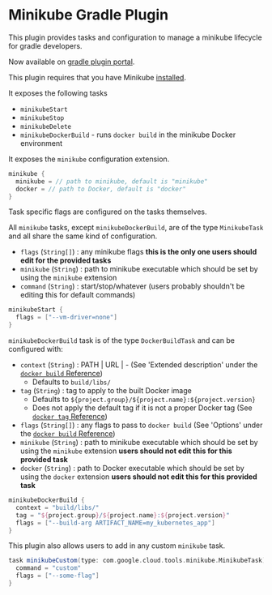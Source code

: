 Minikube Gradle Plugin
======================
This plugin provides tasks and configuration to manage a minikube lifecycle for gradle developers.

Now available on [gradle plugin portal](https://plugins.gradle.org/plugin/com.google.cloud.tools.minikube).

This plugin requires that you have Minikube [installed](https://kubernetes.io/docs/tasks/tools/install-minikube/).

It exposes the following tasks
- `minikubeStart`
- `minikubeStop`
- `minikubeDelete`
- `minikubeDockerBuild` - runs `docker build` in the minikube Docker environment

It exposes the `minikube` configuration extension.

```groovy
minikube {
  minikube = // path to minikube, default is "minikube"
  docker = // path to Docker, default is "docker"
}
```

Task specific flags are configured on the tasks themselves.
 
All `minikube` tasks, except `minikubeDockerBuild`, are of the type `MinikubeTask` and all share the same kind of configuration.
- `flags` (`String[]`) : any minikube flags **this is the only one users should edit for the provided tasks**
- `minikube` (`String`) : path to minikube executable which should be set by using the `minikube` extension
- `command` (`String`) : start/stop/whatever (users probably shouldn't be editing this for default commands)

```groovy
minikubeStart {
  flags = ["--vm-driver=none"]
}
```

`minikubeDockerBuild` task is of the type `DockerBuildTask` and can be configured with:
- `context` (`String`) : PATH | URL | - (See 'Extended description' under the [`docker build` Reference](https://docs.docker.com/engine/reference/commandline/build/))
    - Defaults to `build/libs/`
- `tag` (`String`) : tag to apply to the built Docker image
    - Defaults to `${project.group}/${project.name}:${project.version}`
    - Does not apply the default tag if it is not a proper Docker tag (See [`docker tag` Reference](https://docs.docker.com/engine/reference/commandline/tag/#description))
- `flags` (`String[]`) : any flags to pass to `docker build` (See 'Options' under the [`docker build` Reference](https://docs.docker.com/engine/reference/commandline/build/))
- `minikube` (`String`) : path to minikube executable which should be set by using the `minikube` extension **users should not edit this for this provided task**
- `docker` (`String`) : path to Docker executable which should be set by using the `docker` extension **users should not edit this for this provided task**

```groovy
minikubeDockerBuild {
  context = "build/libs/"
  tag = "${project.group}/${project.name}:${project.version}"
  flags = ["--build-arg ARTIFACT_NAME=my_kubernetes_app"]
}
```

This plugin also allows users to add in any custom `minikube` task.

```groovy
task minikubeCustom(type: com.google.cloud.tools.minikube.MinikubeTask) {
  command = "custom"
  flags = ["--some-flag"]
}
```
